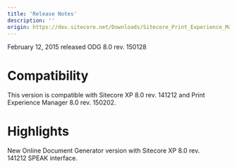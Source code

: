 ```yaml
---
title: 'Release Notes'
description: ''
origin: https://dev.sitecore.net/Downloads/Sitecore_Print_Experience_Manager/8_0/Sitecore_Print_Experience_Manager_for_8_0/Release_Notes_ODG
---
```


February 12, 2015 released ODG 8.0 rev. 150128

# Compatibility

This version is compatible with Sitecore XP 8.0 rev. 141212 and Print Experience Manager 8.0 rev. 150202.

# Highlights

New Online Document Generator version with Sitecore XP 8.0 rev. 141212 SPEAK interface.

